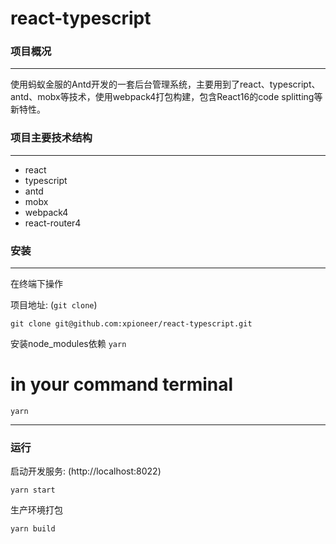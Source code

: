 # react-typescript

### 项目概况
***
使用蚂蚁金服的Antd开发的一套后台管理系统，主要用到了react、typescript、antd、mobx等技术，使用webpack4打包构建，包含React16的code splitting等新特性。

### 项目主要技术结构

***
* react
* typescript
* antd
* mobx
* webpack4
* react-router4

### 安装
***
在终端下操作

项目地址: (`git clone`)

```
git clone git@github.com:xpioneer/react-typescript.git
```

安装node_modules依赖 `yarn`

# in your command terminal

```
yarn 
```
***


### 运行
启动开发服务: (http://localhost:8022)

```
yarn start
```

生产环境打包

```
yarn build
```



